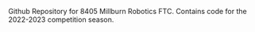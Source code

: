 Github Repository for 8405 Millburn Robotics FTC. Contains code for the 2022-2023 competition season.